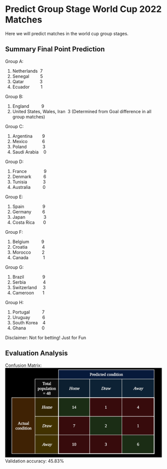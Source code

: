 Predict Group Stage World Cup 2022 Matches
===============
Here we will predict matches in the world cup group stages.

**Summary Final Point Prediction**
---------------
Group A:
1. Netherlands&nbsp;&nbsp;7
2. Senegal&nbsp;&nbsp;&nbsp;&nbsp;&nbsp;&nbsp;&nbsp;&nbsp;&nbsp;5
3. Qatar&nbsp;&nbsp;&nbsp;&nbsp;&nbsp;&nbsp;&nbsp;&nbsp;&nbsp;&nbsp;&nbsp;&nbsp;&nbsp;3
4. Ecuador&nbsp;&nbsp;&nbsp;&nbsp;&nbsp;&nbsp;&nbsp;&nbsp;&nbsp;1

Group B:
1. England&nbsp;&nbsp;&nbsp;&nbsp;&nbsp;&nbsp;&nbsp;&nbsp;&nbsp;&nbsp;9
2. United States, Wales, Iran&nbsp;&nbsp;3 (Determined from Goal difference in all group matches)

Group C:
1. Argentina&nbsp;&nbsp;&nbsp;&nbsp;&nbsp;&nbsp;&nbsp;&nbsp;9
2. Mexico&nbsp;&nbsp;&nbsp;&nbsp;&nbsp;&nbsp;&nbsp;&nbsp;&nbsp;&nbsp;&nbsp;&nbsp;6
3. Poland&nbsp;&nbsp;&nbsp;&nbsp;&nbsp;&nbsp;&nbsp;&nbsp;&nbsp;&nbsp;&nbsp;&nbsp;&nbsp;3
4. Saudi Arabia&nbsp;&nbsp;&nbsp;&nbsp;0

Group D:
1. France&nbsp;&nbsp;&nbsp;&nbsp;&nbsp;&nbsp;&nbsp;&nbsp;&nbsp;&nbsp;&nbsp;&nbsp;&nbsp;&nbsp;9
2. Denmark&nbsp;&nbsp;&nbsp;&nbsp;&nbsp;&nbsp;&nbsp;&nbsp;&nbsp;&nbsp;6
3. Tunisia&nbsp;&nbsp;&nbsp;&nbsp;&nbsp;&nbsp;&nbsp;&nbsp;&nbsp;&nbsp;&nbsp;&nbsp;&nbsp;3
4. Australia&nbsp;&nbsp;&nbsp;&nbsp;&nbsp;&nbsp;&nbsp;&nbsp;&nbsp;&nbsp;0

Group E:
1. Spain&nbsp;&nbsp;&nbsp;&nbsp;&nbsp;&nbsp;&nbsp;&nbsp;&nbsp;&nbsp;&nbsp;&nbsp;&nbsp;&nbsp;&nbsp;9
2. Germany&nbsp;&nbsp;&nbsp;&nbsp;&nbsp;&nbsp;&nbsp;&nbsp;&nbsp;6
3. Japan&nbsp;&nbsp;&nbsp;&nbsp;&nbsp;&nbsp;&nbsp;&nbsp;&nbsp;&nbsp;&nbsp;&nbsp;&nbsp;&nbsp;&nbsp;3
4. Costa Rica&nbsp;&nbsp;&nbsp;&nbsp;&nbsp;&nbsp;&nbsp;0

Group F:
1. Belgium&nbsp;&nbsp;&nbsp;&nbsp;&nbsp;&nbsp;&nbsp;&nbsp;&nbsp;&nbsp;9
2. Croatia&nbsp;&nbsp;&nbsp;&nbsp;&nbsp;&nbsp;&nbsp;&nbsp;&nbsp;&nbsp;&nbsp;&nbsp;4
3. Morocco&nbsp;&nbsp;&nbsp;&nbsp;&nbsp;&nbsp;&nbsp;&nbsp;&nbsp;2
4. Canada&nbsp;&nbsp;&nbsp;&nbsp;&nbsp;&nbsp;&nbsp;&nbsp;&nbsp;&nbsp;&nbsp;&nbsp;1

Group G:
1. Brazil&nbsp;&nbsp;&nbsp;&nbsp;&nbsp;&nbsp;&nbsp;&nbsp;&nbsp;&nbsp;&nbsp;&nbsp;&nbsp;&nbsp;&nbsp;9
2. Serbia&nbsp;&nbsp;&nbsp;&nbsp;&nbsp;&nbsp;&nbsp;&nbsp;&nbsp;&nbsp;&nbsp;&nbsp;&nbsp;&nbsp;4
3. Switzerland&nbsp;&nbsp;&nbsp;&nbsp;&nbsp;3
4. Cameroon&nbsp;&nbsp;&nbsp;&nbsp;&nbsp;&nbsp;&nbsp;1

Group H:
1. Portugal&nbsp;&nbsp;&nbsp;&nbsp;&nbsp;&nbsp;&nbsp;&nbsp;&nbsp;&nbsp;7
2. Uruguay&nbsp;&nbsp;&nbsp;&nbsp;&nbsp;&nbsp;&nbsp;&nbsp;&nbsp;&nbsp;6
3. South Korea&nbsp;&nbsp;&nbsp;&nbsp;4
4. Ghana&nbsp;&nbsp;&nbsp;&nbsp;&nbsp;&nbsp;&nbsp;&nbsp;&nbsp;&nbsp;&nbsp;&nbsp;&nbsp;0


Disclaimer: Not for betting! Just for Fun

**Evaluation Analysis**
---------------
Confusion Matrix:
![alt text](https://github.com/ryanditadhi/Predict-FIFA-World-Cup-2022-Matches/blob/main/Group%20Stage%20World%20Cup%202022%20Matches/gs_confusionmatrix.jpg?raw=true)
Validation accuracy:
45.83%
